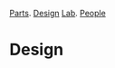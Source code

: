 [Parts](./parts.md). [Design](./design.md) [Lab](https://craggs-lab.com/). [People](./people.md) 
# Design
